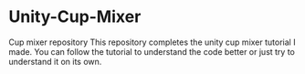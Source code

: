 # Unity-Cup-Mixer
Cup mixer repository
This repository completes the unity cup mixer tutorial I made. You can follow the tutorial to understand the code better or just try to understand it on its own.
